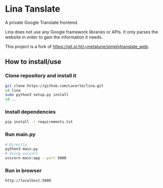 # Lina Tanslate

A private Google Translate frontend.

Lina does not use any Google framework libraries or APIs. It only parses the website in order to gain the information it needs.

This project is a fork of https://git.sr.ht/~metalune/simplytranslate_web.

## How to install/use
### Clone repository and install it
```sh
git clone https://github.com/Lacerte/lina.git
cd lina
sudo python3 setup.py install
cd ..
```

### Install dependencies
```sh
pip install -r requirements.txt
```

### Run main.py
```sh
# Directly
python3 main.py
# Using uvicorn
uvicorn main:app --port 5000
```

### Run in browser
```sh
http://localhost:5000
```
